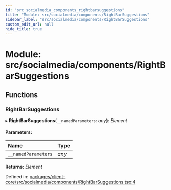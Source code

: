 ```yaml
---
id: "src_socialmedia_components_rightbarsuggestions"
title: "Module: src/socialmedia/components/RightBarSuggestions"
sidebar_label: "src/socialmedia/components/RightBarSuggestions"
custom_edit_url: null
hide_title: true
---
```


# Module: src/socialmedia/components/RightBarSuggestions

## Functions

### RightBarSuggestions

▸ **RightBarSuggestions**(`__namedParameters`: *any*): *Element*

#### Parameters:

Name | Type |
:------ | :------ |
`__namedParameters` | *any* |

**Returns:** *Element*

Defined in: [packages/client-core/src/socialmedia/components/RightBarSuggestions.tsx:4](https://github.com/xr3ngine/xr3ngine/blob/65dfcf39a/packages/client-core/src/socialmedia/components/RightBarSuggestions.tsx#L4)
